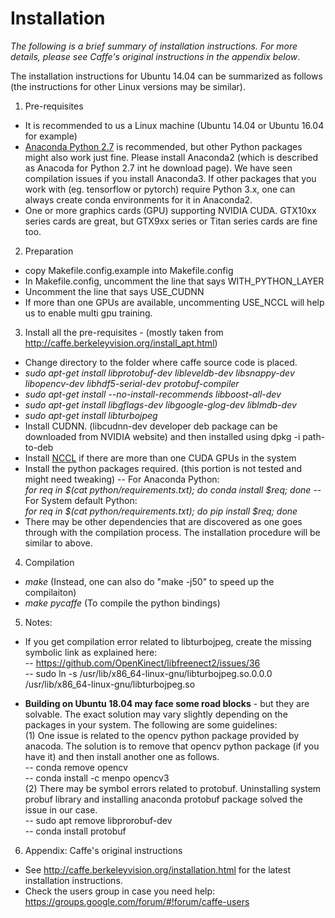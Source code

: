# Installation

*The following is a brief summary of installation instructions. For more details, please see Caffe's original instructions in the appendix below*.

The installation instructions for Ubuntu 14.04 can be summarized as follows (the instructions for other Linux versions may be similar).  
1. Pre-requisites
 * It is recommended to us a Linux machine (Ubuntu 14.04 or Ubuntu 16.04 for example)
 * [Anaconda Python 2.7](https://www.continuum.io/downloads) is recommended, but other Python packages might also work just fine. Please install Anaconda2 (which is described as Anacoda for Python 2.7 int he download page). We have seen compilation issues if you install Anaconda3. If other packages that you work with (eg. tensorflow or pytorch) require Python 3.x, one can always create conda environments for it in Anaconda2.
 * One or more graphics cards (GPU) supporting NVIDIA CUDA. GTX10xx series cards are great, but GTX9xx series or Titan series cards are fine too.
 
2. Preparation
 * copy Makefile.config.example into Makefile.config
 * In Makefile.config, uncomment the line that says WITH_PYTHON_LAYER
 * Uncomment the line that says USE_CUDNN
 * If more than one GPUs are available, uncommenting USE_NCCL will help us to enable multi gpu training.
 
3. Install all the pre-requisites - (mostly taken from http://caffe.berkeleyvision.org/install_apt.html)
 * Change directory to the folder where caffe source code is placed.
 * *sudo apt-get install libprotobuf-dev libleveldb-dev libsnappy-dev libopencv-dev libhdf5-serial-dev protobuf-compiler*
 * *sudo apt-get install --no-install-recommends libboost-all-dev*
 * *sudo apt-get install libgflags-dev libgoogle-glog-dev liblmdb-dev*
 * *sudo apt-get install libturbojpeg*
 * Install CUDNN. (libcudnn-dev developer deb package can be downloaded from NVIDIA website) and then installed using dpkg -i path-to-deb
 * Install [NCCL](https://github.com/NVIDIA/nccl/releases) if there are more than one CUDA GPUs in the system
 * Install the python packages required. (this portion is not tested and might need tweaking)
  -- For Anaconda Python: <br> *for req in $(cat python/requirements.txt); do conda install $req; done*
  -- For System default Python: <br> *for req in $(cat python/requirements.txt); do pip install $req; done* 
 * There may be other dependencies that are discovered as one goes through with the compilation process. The installation procedure will be similar to above.

4. Compilation
 * *make* (Instead, one can also do "make -j50" to speed up the compilaiton)
 * *make pycaffe* (To compile the python bindings)
 
5. Notes:
 * If you get compilation error related to libturbojpeg, create the missing symbolic link as explained here:<br>
 -- https://github.com/OpenKinect/libfreenect2/issues/36 <br>
 -- sudo ln -s /usr/lib/x86_64-linux-gnu/libturbojpeg.so.0.0.0 /usr/lib/x86_64-linux-gnu/libturbojpeg.so

 * <b>Building on Ubuntu 18.04 may face some road blocks</b> - but they are solvable. The exact solution may vary slightly depending on the packages in your system. The following are some guidelines: <br>
  (1) One issue is related to the opencv python package provided by anacoda. The solution is to remove that opencv python package (if you have it) and then install another one as follows.<br>
 -- conda remove opencv <br>
 -- conda install -c menpo opencv3 <br>
  (2) There may be symbol errors related to protobuf. Uninstalling system probuf library and installing anaconda protobuf package solved the issue in our case. <br>
 -- sudo apt remove libprorobuf-dev <br>
 -- conda install protobuf
 
6. Appendix: Caffe's original instructions
 * See http://caffe.berkeleyvision.org/installation.html for the latest
installation instructions.
 * Check the users group in case you need help:
https://groups.google.com/forum/#!forum/caffe-users
